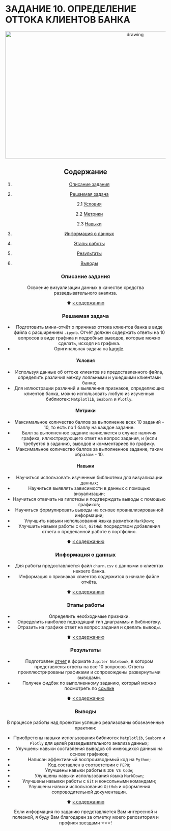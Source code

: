 # **ЗАДАНИЕ 10. ОПРЕДЕЛЕНИЕ ОТТОКА КЛИЕНТОВ БАНКА**

<center> <img src = https://i2.wp.com/miro.medium.com/0*VTMnppFqGtMBm1KO.png alt="drawing" style="width: 800px; height:400px;">

## **Содержание**

1. [Описание задания](https://github.com/Licharg/SkillFactory/blob/master/Tasks/Task_10/README.md#Описание-задания)  
2. [Решаемая задача](https://github.com/Licharg/SkillFactory/blob/master/Tasks/Task_10/README.md#Решаемая-задача)

    2.1 [Условия](https://github.com/Licharg/SkillFactory/blob/master/Tasks/Task_10/README.md#Условия)

    2.2 [Метрики](https://github.com/Licharg/SkillFactory/blob/master/Tasks/Task_10/README.md#Метрики)

    2.3 [Навыки](https://github.com/Licharg/SkillFactory/blob/master/Tasks/Task_10/README.md#Навыки)

3. [Информация о данных](https://github.com/Licharg/SkillFactory/blob/master/Tasks/Task_10/README.md#Информация-о-данных)  
4. [Этапы работы](https://github.com/Licharg/SkillFactory/blob/master/Tasks/Task_10/README.md#Этапы-работы)  
5. [Результаты](https://github.com/Licharg/SkillFactory/blob/master/Tasks/Task_10/README.md#Результаты)
6. [Выводы](https://github.com/Licharg/SkillFactory/blob/master/Tasks/Task_10/README.md#Выводы)

### **Описание задания**

Освоение визуализации данных в качестве средства разведывательного анализа.

:arrow_up: [к содержанию](https://github.com/Licharg/SkillFactory/blob/master/Tasks/Task_10/README.md#Содержание)

### **Решаемая задача**

- Подготовить мини-отчёт о причинах оттока клиентов банка в виде файла с расширением `.ipynb`. Отчёт должен содержать ответы на 10 вопросов в виде графика и подробных выводов, которые можно сделать, исходя из графика.  
- Оригинальная задача на [kaggle](https://www.kaggle.com/datasets/mathchi/churn-for-bank-customers).

#### **Условия**

- Используя данные об оттоке клиентов из предоставленного файла, определить различия между лояльными и ушедшими клиентами банка;
- Для иллюстрации различий и выявления признаков, определяющих клиентов банка, можно использовать любую из изученных библиотек: `Matplotlib`, `Seaborn` и `Plotly`.

#### **Метрики**

- Максимальное количество баллов за выполнение всех 10 заданий - 10, то есть по 1 баллу на каждое задание.
- Балл за выполненное задание начисляется в случае наличия графика, иллюстрирующего ответ на вопрос задания, и (если требуется в задании), выводов и комментариев по графику.
- Максимальное количество баллов за выполненное задание, таким образом - 10.  

#### **Навыки**

- Научиться использовать изученные библиотеки для визуализации данных;
- Научиться выявлять зависимости в данных с помощью визуализации;
- Научиться отвечать на гипотезы и подтверждать выводы с помощью графиков;
- Научиться формулировать выводы на основе проанализированной информации;
- Улучшить навыки использования языка разметки `MarkDown`;
- Улучшить навыки работы с `Git`, `GitHub` посредством добавления отчета о проделанной работе в портфолио.

:arrow_up: [к содержанию](https://github.com/Licharg/SkillFactory/blob/master/Tasks/Task_10/README.md#Содержание)

### **Информация о данных**

- Для работы предоставляется файл `churn.csv` с данными о клиентах некоего банка.
- Информация о признаках клиентов содержится в начале файле отчёта.
  
:arrow_up: [к содержанию](https://github.com/Licharg/SkillFactory/blob/master/Tasks/Task_10/README.md#Содержание)

### **Этапы работы**

- Определить необходимые признаки.
- Определить наиболее подходящий тип диаграммы и библиотеку.
- Отразить на графике ответ на вопрос задания и сделать выводы.

:arrow_up: [к содержанию](https://github.com/Licharg/SkillFactory/blob/master/Tasks/Task_10/README.md#Содержание)

### **Результаты**

- Подготовлен [отчет](https://github.com/StasBard/SF_DataScience/blob/master/Tasks/Task_0/data_visualisation_PY-13.ipynb) в формате `Jupiter Notebook`, в котором представлены ответы на все 10 вопросов. Ответы проиллюстрированы графиками и сопровождены развернутыми выводами.
- Получен фидбэк по выполненному заданию, который можно посмотреть по [ссылке](https://disk.yandex.ru/i/0x3rO6LYunn4aQ)

:arrow_up: [к содержанию](https://github.com/Licharg/SkillFactory/blob/master/Tasks/Task_10/README.md#Содержание)

### **Выводы**

В процессе работы над проектом успешно реализованы обозначенные практики:

- Приобретены навыки использования библиотек `Matplotlib`, `Seaborn` и `Plotly` для целей разведывательного анализа данных;
- Улучшены навыки составления выводов об имеющихся данных на основе графиков;
- Написан эффективный воспроизводимый код на `Python`;
- Код составлен в соответствии с `PEP8`;
- Улучшены навыки работы в `IDE VS Code`;
- Улучшены навыки использования языка `MarkDown`;
- Улучшены навывки работы с `Git` и консольными командами;
- Улучшены навыки использования `GitHub` и оформления сопроводительной документации.

:arrow_up: [к содержанию](https://github.com/Licharg/SkillFactory/blob/master/Tasks/Task_10/README.md#Содержание)

Если информация по заданию представляется Вам интересной и полезной, я буду Вам благодарен за отметку моего репозитория и профиля звездами ⭐️⭐️⭐️!  
